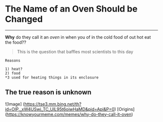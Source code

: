 # The Name of an Oven Should be Changed
---
**Why** do they call it an *oven* in when you of in the cold food of out hot eat the food??
> This is the question that baffles most scientists to this day

`Reasons`

```
1) heat?
2) food
*3 used for heating things in its enclosure
```

## The true reason is unknown

![Image] (https://tse3.mm.bing.net/th?id=OIP._xW4USwj_TC_UlL95t6oiwHaMD&pid=Api&P=0)
[Origins] (https://knowyourmeme.com/memes/why-do-they-call-it-oven)
